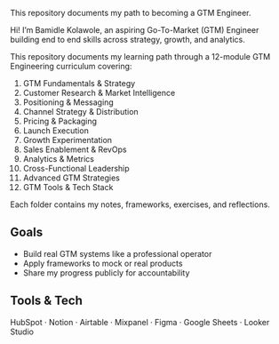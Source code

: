 This repository documents my path to becoming a GTM Engineer.

Hi! I’m Bamidle Kolawole, an aspiring Go-To-Market (GTM) Engineer building end to end skills across strategy, growth, and analytics.

This repository documents my learning path through a 12-module GTM Engineering curriculum covering:
1. GTM Fundamentals & Strategy  
2. Customer Research & Market Intelligence  
3. Positioning & Messaging  
4. Channel Strategy & Distribution  
5. Pricing & Packaging  
6. Launch Execution  
7. Growth Experimentation  
8. Sales Enablement & RevOps  
9. Analytics & Metrics  
10. Cross-Functional Leadership  
11. Advanced GTM Strategies  
12. GTM Tools & Tech Stack

Each folder contains my notes, frameworks, exercises, and reflections.

## Goals
- Build real GTM systems like a professional operator  
- Apply frameworks to mock or real products  
- Share my progress publicly for accountability  


## Tools & Tech
HubSpot · Notion · Airtable · Mixpanel · Figma · Google Sheets · Looker Studio
